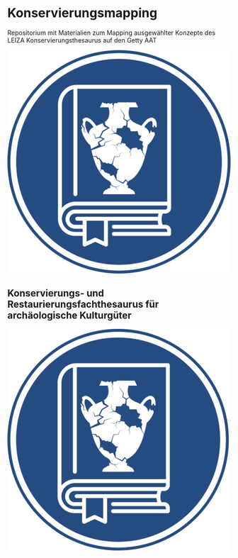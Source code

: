 # Konservierungsmapping
Repositorium mit Materialien zum Mapping ausgewählter Konzepte des LEIZA Konservierungsthesaurus auf den Getty AAT

![Thesaurus Logo](https://github.com/LasseMempel/Konservierungsmapping/blob/main/Thesaurus_Logo.png "Konservierungs- und Restaurierungsfachthesaurus für archäologische Kulturgüter")

## Konservierungs- und Restaurierungsfachthesaurus für archäologische Kulturgüter

<img src="https://github.com/LasseMempel/Konservierungsmapping/blob/main/Thesaurus_Logo.png" width="500">
